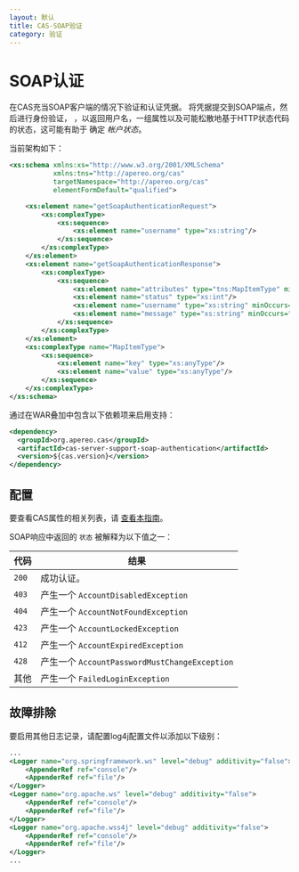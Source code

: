 ```yaml
---
layout: 默认
title: CAS-SOAP验证
category: 验证
---
```


# SOAP认证

在CAS充当SOAP客户端的情况下验证和认证凭据。 将凭据提交到SOAP端点，然后进行身份验证， ，以返回用户名，一组属性以及可能松散地基于HTTP状态代码的状态，这可能有助于 确定 *帐户状态*。

当前架构如下：

```xml
<xs:schema xmlns:xs="http://www.w3.org/2001/XMLSchema"
           xmlns:tns="http://apereo.org/cas"
           targetNamespace="http://apereo.org/cas"
           elementFormDefault="qualified">

    <xs:element name="getSoapAuthenticationRequest">
        <xs:complexType>
            <xs:sequence>
                <xs:element name="username" type="xs:string"/>
            </xs:sequence>
        </xs:complexType>
    </xs:element>
    <xs:element name="getSoapAuthenticationResponse">
        <xs:complexType>
            <xs:sequence>
                <xs:element name="attributes" type="tns:MapItemType" minOccurs="0" maxOccurs="unbounded"/>
                <xs:element name="status" type="xs:int"/>
                <xs:element name="username" type="xs:string" minOccurs="0"/>
                <xs:element name="message" type="xs:string" minOccurs="0"/>
            </xs:sequence>
        </xs:complexType>
    </xs:element>
    <xs:complexType name="MapItemType">
        <xs:sequence>
            <xs:element name="key" type="xs:anyType"/>
            <xs:element name="value" type="xs:anyType"/>
        </xs:sequence>
    </xs:complexType>
</xs:schema>
```

通过在WAR叠加中包含以下依赖项来启用支持：

```xml
<dependency>
  <groupId>org.apereo.cas</groupId>
  <artifactId>cas-server-support-soap-authentication</artifactId>
  <version>${cas.version}</version>
</dependency>
```

## 配置

要查看CAS属性的相关列表，请 [查看本指南](../configuration/Configuration-Properties.html#soap-authentication)。

SOAP响应中返回的 `状态` 被解释为以下值之一：

| 代码    | 结果                                        |
| ----- | ----------------------------------------- |
| `200` | 成功认证。                                     |
| `403` | 产生一个 `AccountDisabledException`           |
| `404` | 产生一个 `AccountNotFoundException`           |
| `423` | 产生一个 `AccountLockedException`             |
| `412` | 产生一个 `AccountExpiredException`            |
| `428` | 产生一个 `AccountPasswordMustChangeException` |
| 其他    | 产生一个 `FailedLoginException`               |

## 故障排除

要启用其他日志记录，请配置log4j配置文件以添加以下级别：

```xml
...
<Logger name="org.springframework.ws" level="debug" additivity="false">
    <AppenderRef ref="console"/>
    <AppenderRef ref="file"/>
</Logger>
<Logger name="org.apache.ws" level="debug" additivity="false">
    <AppenderRef ref="console"/>
    <AppenderRef ref="file"/>
</Logger>
<Logger name="org.apache.wss4j" level="debug" additivity="false">
    <AppenderRef ref="console"/>
    <AppenderRef ref="file"/>
</Logger>
...
```
